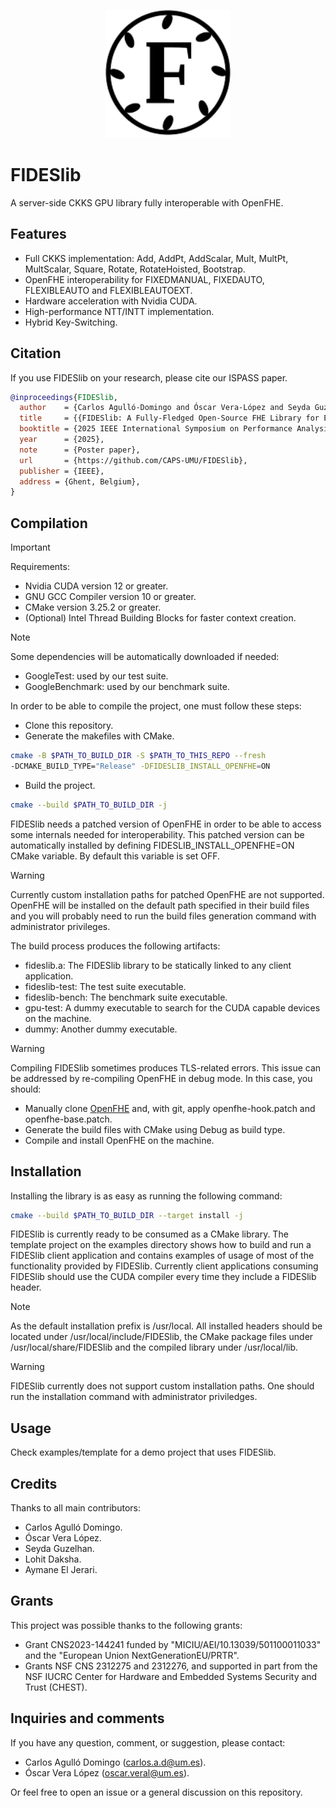 <p align="center">
  <img src="https://github.com/CAPS-UMU/FIDESlib/blob/main/doxygen/FidesLogo.drawio.svg?raw=true" width="200">
</p>

# FIDESlib

A server-side CKKS GPU library fully interoperable with OpenFHE.

## Features
  -  Full CKKS implementation: Add, AddPt, AddScalar, Mult, MultPt, MultScalar, Square, Rotate, RotateHoisted, Bootstrap.
  -  OpenFHE interoperability for FIXEDMANUAL, FIXEDAUTO, FLEXIBLEAUTO and FLEXIBLEAUTOEXT.
  -  Hardware acceleration with Nvidia CUDA.
  -  High-performance NTT/INTT implementation.
  -  Hybrid Key-Switching.

## Citation

If you use FIDESlib on your research, please cite our ISPASS paper.

```bibtex
@inproceedings{FIDESlib,
  author    = {Carlos Agulló-Domingo and Óscar Vera-López and Seyda Guzelhan and Lohit Daksha and Aymane El Jerari and Kaustubh Shivdikar and Rashmi Agrawal and David Kaeli and Ajay Joshi and José L. Abellán},
  title     = {{FIDESlib: A Fully-Fledged Open-Source FHE Library for Efficient CKKS on GPUs}},
  booktitle = {2025 IEEE International Symposium on Performance Analysis of Systems and Software (ISPASS)},
  year      = {2025},
  note      = {Poster paper},
  url       = {https://github.com/CAPS-UMU/FIDESlib},
  publisher = {IEEE},
  address = {Ghent, Belgium},
}
```

## Compilation

> [!IMPORTANT]
> Requirements:
>  -  Nvidia CUDA  version 12 or greater.
>  -  GNU GCC Compiler version 10 or greater.
>  -  CMake version 3.25.2 or greater.
>  -  (Optional) Intel Thread Building Blocks for faster context creation.

> [!NOTE]
> Some dependencies will be automatically downloaded if needed:
> - GoogleTest: used by our test suite.
> - GoogleBenchmark: used by our benchmark suite.

In order to be able to compile the project, one must follow these steps:

  - Clone this repository.
  - Generate the makefiles with CMake.
  ```bash
  cmake -B $PATH_TO_BUILD_DIR -S $PATH_TO_THIS_REPO --fresh 
  -DCMAKE_BUILD_TYPE="Release" -DFIDESLIB_INSTALL_OPENFHE=ON
  ```
  - Build the project.
  ```bash
  cmake --build $PATH_TO_BUILD_DIR -j
  ```

FIDESlib needs a patched version of OpenFHE in order to be able to access some internals needed for interoperability. This patched version can be automatically installed by defining FIDESLIB_INSTALL_OPENFHE=ON CMake variable. By default this variable is set OFF.

> [!WARNING]
> Currently custom installation paths for patched OpenFHE are not supported. OpenFHE will be installed on the default path specified in their build files and you will probably need to run the build files generation command with administrator privileges.

The build process produces the following artifacts: 
- fideslib.a: The FIDESlib library to be statically linked to any client application.
- fideslib-test: The test suite executable.
- fideslib-bench: The benchmark suite executable.
- gpu-test: A dummy executable to search for the CUDA capable devices on the machine.
- dummy: Another dummy executable.

> [!WARNING]
> Compiling FIDESlib sometimes produces TLS-related errors. This issue can be addressed by re-compiling OpenFHE in debug mode. In this case, you should:
> - Manually clone [OpenFHE](https://github.com/openfheorg/openfhe-development) and, with git, apply openfhe-hook.patch and openfhe-base.patch. 
> - Generate the build files with CMake using Debug as build type.
> - Compile and install OpenFHE on the machine. 

## Installation

Installing the library is as easy as running the following command:

```bash
cmake --build $PATH_TO_BUILD_DIR --target install -j
```

FIDESlib is currently ready to be consumed as a CMake library. The template project on the examples directory shows how to build and run a FIDESlib client application and contains examples of usage of most of the functionality provided by FIDESlib. Currently client applications consuming FIDESlib should use the CUDA compiler every time they include a FIDESlib header.

> [!NOTE]
> As the default installation prefix is /usr/local. All installed headers should be located under /usr/local/include/FIDESlib, the CMake package files under /usr/local/share/FIDESlib and the compiled library under /usr/local/lib.

> [!WARNING]
> FIDESlib currently does not support custom installation paths. One should run the installation command with administrator priviledges.

## Usage

Check examples/template for a demo project that uses FIDESlib.

## Credits

Thanks to all main contributors:
* Carlos Agulló Domingo. 
* Óscar Vera López.
* Seyda Guzelhan.
* Lohit Daksha.
* Aymane El Jerari.

## Grants

This project was possible thanks to the following grants:
* Grant CNS2023-144241 funded by "MICIU/AEI/10.13039/501100011033" and the "European Union NextGenerationEU/PRTR".
* Grants NSF CNS 2312275 and 2312276, and supported in part from the NSF IUCRC Center for Hardware and Embedded Systems Security and Trust (CHEST).

## Inquiries and comments

If you have any question, comment, or suggestion, please contact:
* Carlos Agulló Domingo (carlos.a.d@um.es).
* Óscar Vera López (oscar.veral@um.es).

Or feel free to open an issue or a general discussion on this repository.
